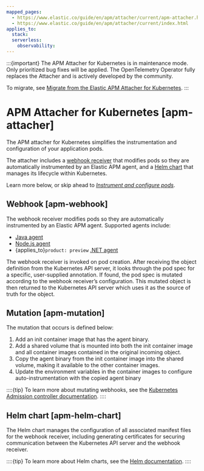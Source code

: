 ```yaml
---
mapped_pages:
  - https://www.elastic.co/guide/en/apm/attacher/current/apm-attacher.html
  - https://www.elastic.co/guide/en/apm/attacher/current/index.html
applies_to:
  stack:
  serverless:
    observability:
---
```


:::{important}
The APM Attacher for Kubernetes is in maintenance mode. Only prioritized bug fixes will be applied. The OpenTelemetry Operator fully replaces the Attacher and is actively developed by the community.

To migrate, see [Migrate from the Elastic APM Attacher for Kubernetes](opentelemetry://reference/use-cases/kubernetes/instrumenting-applications.md#migrate-from-the-elastic-apm-attacher-for-kubernetes).
:::

# APM Attacher for Kubernetes [apm-attacher]

The APM attacher for Kubernetes simplifies the instrumentation and configuration of your application pods.

The attacher includes a [webhook receiver](#apm-webhook) that modifies pods so they are automatically instrumented by an Elastic APM agent, and a [Helm chart](#apm-helm-chart) that manages its lifecycle within Kubernetes.

Learn more below, or skip ahead to [*Instrument and configure pods*](/reference/apm-get-started-webhook.md).


## Webhook [apm-webhook]

The webhook receiver modifies pods so they are automatically instrumented by an Elastic APM agent. Supported agents include:

* [Java agent](apm-agent-java://reference/index.md)
* [Node.js agent](apm-agent-nodejs://reference/index.md)
* {applies_to}`product: preview` [.NET agent](apm-agent-dotnet://reference/index.md)

The webhook receiver is invoked on pod creation. After receiving the object definition from the Kubernetes API server, it looks through the pod spec for a specific, user-supplied annotation. If found, the pod spec is mutated according to the webhook receiver’s configuration. This mutated object is then returned to the Kubernetes API server which uses it as the source of truth for the object.


## Mutation [apm-mutation]

The mutation that occurs is defined below:

1. Add an init container image that has the agent binary.
2. Add a shared volume that is mounted into both the init container image and all container images contained in the original incoming object.
3. Copy the agent binary from the init container image into the shared volume, making it available to the other container images.
4. Update the environment variables in the container images to configure auto-instrumentation with the copied agent binary

::::{tip}
To learn more about mutating webhooks, see the [Kubernetes Admission controller documentation](https://kubernetes.io/docs/reference/access-authn-authz/admission-controllers/).
::::



## Helm chart [apm-helm-chart]

The Helm chart manages the configuration of all associated manifest files for the webhook receiver, including generating certificates for securing communication between the Kubernetes API server and the webhook receiver.

::::{tip}
To learn more about Helm charts, see the [Helm documentation](https://helm.sh/docs/).
::::


